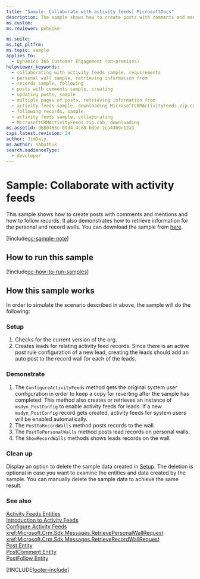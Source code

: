 ```yaml
---
title: "Sample: Collaborate with activity feeds| MicrosoftDocs"
description: The sample shows how to create posts with comments and mentions and how to follow Dynamics 365 Customer Engagement (on-premise) records. It also demonstrates how to retrieve information for the personal and record walls.
ms.custom:
ms.reviewer: pehecke

ms.suite:
ms.tgt_pltfrm:
ms.topic: sample
applies_to:
  - Dynamics 365 Customer Engagement (on-premises)
helpviewer_keywords:
  - collaborating with activity feeds sample, requirements
  - personal wall sample, retrieving information from
  - records sample, following
  - posts with comments sample, creating
  - updating posts, sample
  - multiple pages of posts, retrieving information from
  - activity feeds sample, downloading MicrosoftCRMActivityFeeds.zip.cab
  - following records, sample
  - activity feeds sample, collaborating
  - MicrosoftCRMActivityFeeds.zip.cab, downloading
ms.assetid: d680463c-09d4-4cd8-bdbe-2ca4309c12a3
caps.latest.revision: 24
author: JimDaly
ms.author: nabuthuk
search.audienceType:
  - developer
---
```


# Sample: Collaborate with activity feeds

This sample shows how to create posts with comments and mentions and how to follow records. It also demonstrates how to retrieve information for the personal and record walls. You can download the sample from [here](https://github.com/microsoft/PowerApps-Samples/tree/master/dataverse/orgsvc/CSharp/CollaborateWithActivityFeeds).

[!include[cc-sample-note](includes/cc-sample-note.md)]

## How to run this sample

[!include[cc-how-to-run-samples](includes/cc-how-to-run-PA-samples.md)]

## How this sample works

In order to simulate the scenario described in above, the sample will do the following:

### Setup

1. Checks for the current version of the org.
1. Creates leads for relating activity feed records. Since there is an active post rule configuration of a new lead, creating the leads should add an auto post to the record wall for each of the leads.

### Demonstrate

1. The `ConfigureActivityFeeds` method gets the original system user configuration in order to keep a copy for reverting after the sample has completed. This method also creates or retrieves an instance of `msdyn_PostConfig` to enable activity feeds for leads. If a new `msdyn_PostConfig` record gets created, activity feeds for system users will be enabled automatically.
2. The `PostToRecordWalls` method posts records to the wall.
3. The `PostToPersonalWalls` method posts lead records on personal walls.
4. The `ShowRecordWalls` methods shows leads records on the wall.

### Clean up

Display an option to delete the sample data created in [Setup](#setup). The deletion is optional in case you want to examine the entities and data created by the sample. You can manually delete the sample data to achieve the same result.

### See also

[Activity Feeds Entities](activity-feeds-entities.md)  
 [Introduction to Activity Feeds](introduction-activity-feeds.md)  
 [Configure Activity Feeds](configure-activity-feeds.md)  
 <xref:Microsoft.Crm.Sdk.Messages.RetrievePersonalWallRequest>  
 <xref:Microsoft.Crm.Sdk.Messages.RetrieveRecordWallRequest>  
 [Post Entity](entities/post.md)  
 [PostComment Entity](entities/postcomment.md)  
 [PostFollow Entity](entities/postfollow.md)

[!INCLUDE[footer-include](../../../includes/footer-banner.md)]
